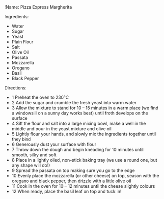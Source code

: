 !Name: Pizza Express Margherita

Ingredients:
- Water
- Sugar
- Yeast
- Plain Flour
- Salt
- Olive Oil
- Passata
- Mozzarella
- Oregano
- Basil
- Black Pepper

Directions:
- 1 Preheat the oven to 230°C
- 2 Add the sugar and crumble the fresh yeast into warm water
- 3 Allow the mixture to stand for 10 – 15 minutes in a warm place (we find a windowsill on a sunny day works best) until froth develops on the surface
- 4 Sift the flour and salt into a large mixing bowl, make a well in the middle and pour in the yeast mixture and olive oil
- 5 Lightly flour your hands, and slowly mix the ingredients together until they bind
- 6 Generously dust your surface with flour
- 7 Throw down the dough and begin kneading for 10 minutes until smooth, silky and soft
- 8 Place in a lightly oiled, non-stick baking tray (we use a round one, but any shape will do!)
- 9 Spread the passata on top making sure you go to the edge
- 10 Evenly place the mozzarella (or other cheese) on top, season with the oregano and black pepper, then drizzle with a little olive oil
- 11 Cook in the oven for 10 – 12 minutes until the cheese slightly colours
- 12 When ready, place the basil leaf on top and tuck in!
